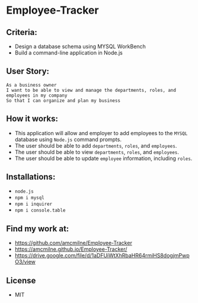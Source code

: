 # Employee-Tracker


## Criteria:

* Design a database schema using MYSQL WorkBench
* Build a command-line application in Node.js

## User Story: 
```
As a business owner
I want to be able to view and manage the departments, roles, and employees in my company
So that I can organize and plan my business
```


## How it works: 
* This application will allow and employer to add employees to the `MYSQL` database using `Node.js` command prompts.
* The user should be able to add  `departments`, `roles`, and `employees`.
* The user should be able to view `departments`, `roles`, and `employees`.
* The user should be able to update `employee` information, including `roles`.

## Installations: 
* `node.js`
* `npm i mysql`
* `npm i inquirer`
* `npm i console.table`

## Find my work at: 
* https://github.com/amcmilne/Employee-Tracker
* https://amcmilne.github.io/Employee-Tracker/
* https://drive.google.com/file/d/1aDFUiWtXhRbaHR64rmiHS8dogjmPwpO3/view
  


## License
* MIT
